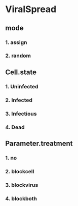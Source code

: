 # ViralSpread

## mode
### 1. assign
### 2. random

## Cell.state
### 1. Uninfected
### 2. Infected
### 3. Infectious
### 4. Dead

## Parameter.treatment
### 1. no
### 2. blockcell
### 3. blockvirus
### 4. blockboth
